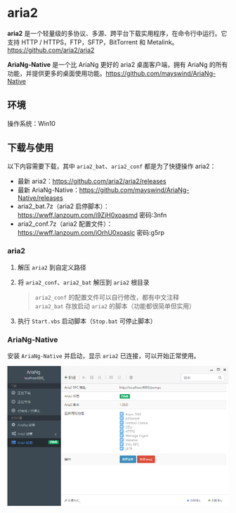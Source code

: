 # aria2

**aria2** 是一个轻量级的多协议、多源、跨平台下载实用程序，在命令行中运行。它支持 HTTP / HTTPS，FTP，SFTP，BitTorrent 和 Metalink。https://github.com/aria2/aria2

**AriaNg-Native** 是一个比 AriaNg 更好的 aria2 桌面客户端，拥有 AriaNg 的所有功能，并提供更多的桌面使用功能。https://github.com/mayswind/AriaNg-Native

## 环境

操作系统：Win10

## 下载与使用

以下内容需要下载，其中 `aria2_bat`、`aria2_conf` 都是为了快捷操作 aria2：

- 最新 aria2：https://github.com/aria2/aria2/releases
- 最新 AriaNg-Native：https://github.com/mayswind/AriaNg-Native/releases
- aria2_bat.7z（aria2 启停脚本）：https://wwff.lanzoum.com/i9ZjH0xoasmd 密码:3nfn
- aria2_conf.7z（aria2 配置文件）：https://wwff.lanzoum.com/iOrhU0xoaslc 密码:g5rp

### aria2



1. 解压 `aria2` 到自定义路径

2. 将 `aria2_conf`、`aria2_bat` 解压到 `aria2` 根目录

    >`aria2_conf` 的配置文件可以自行修改，都有中文注释  
    >`aria2_bat` 存放启动 `aria2` 的脚本（功能都很简单但实用）

3. 执行 `Start.vbs` 启动脚本（`Stop.bat` 可停止脚本）

### AriaNg-Native

安装 `AriaNg-Native` 并启动，显示 `aria2` 已连接，可以开始正常使用。

![image_20230530100056.png](assets/aria2/image_20230530100056.png)